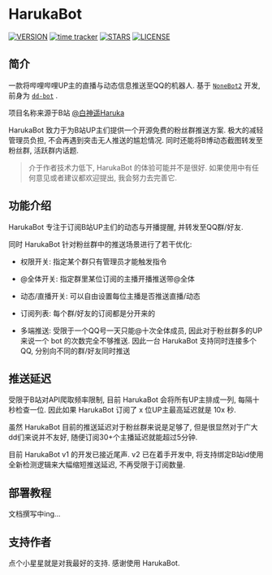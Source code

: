 # HarukaBot

[![VERSION](https://img.shields.io/github/v/release/SK-415/HarukaBot)](https://github.com/SK-415/HarukaBot/releases)
[![time tracker](https://wakatime.com/badge/github/SK-415/HarukaBot.svg)](https://wakatime.com/badge/github/SK-415/HarukaBot)
[![STARS](https://img.shields.io/github/stars/SK-415/HarukaBot)](https://github.com/SK-415/HarukaBot/stargazers)
[![LICENSE](https://img.shields.io/github/license/SK-415/HarukaBot)](https://github.com/SK-415/HarukaBot/blob/master/LICENSE)

## 简介

一款将哔哩哔哩UP主的直播与动态信息推送至QQ的机器人. 基于 [`NoneBot2`](https://github.com/nonebot/nonebot2) 开发, 前身为 [`dd-bot`](https://github.com/SK-415/dd-bot) .

项目名称来源于B站 [@白神遥Haruka](https://space.bilibili.com/477332594)

HarukaBot 致力于为B站UP主们提供一个开源免费的粉丝群推送方案. 极大的减轻管理员负担, 不会再遇到突击无人推送的尴尬情况. 同时还能将B博动态截图转发至粉丝群, 活跃群内话题.

> 介于作者技术力低下, HarukaBot 的体验可能并不是很好. 如果使用中有任何意见或者建议都欢迎提出, 我会努力去完善它. 

## 功能介绍

HarukaBot 专注于订阅B站UP主们的动态与开播提醒, 并转发至QQ群/好友.

同时 HarukaBot 针对粉丝群中的推送场景进行了若干优化: 

- 权限开关: 指定某个群只有管理员才能触发指令

- @全体开关: 指定群里某位订阅的主播开播推送带@全体

- 动态/直播开关: 可以自由设置每位主播是否推送直播/动态

- 订阅列表: 每个群/好友的订阅都是分开来的

- 多端推送: 受限于一个QQ号一天只能@十次全体成员, 因此对于粉丝群多的UP来说一个 bot 的次数完全不够推送. 因此一台 HarukaBot 支持同时连接多个QQ, 分别向不同的群/好友同时推送

## 推送延迟

受限于B站对API爬取频率限制, 目前 HarukaBot 会将所有UP主排成一列, 每隔十秒检查一位. 因此如果 HarukaBot 订阅了 x 位UP主最高延迟就是 10x 秒.

虽然 HarukaBot 目前的推送延迟对于粉丝群来说是足够了, 但是很显然对于广大dd们来说并不友好, 随便订阅30+个主播延迟就能超过5分钟. 

目前 HarukaBot v1 的开发已接近尾声. v2 已在着手开发中, 将支持绑定B站id使用全新检测逻辑来大幅缩短推送延迟, 不再受限于订阅数量.

## 部署教程

文档撰写中ing...

## 支持作者

点个小星星就是对我最好的支持. 感谢使用 HarukaBot. 
